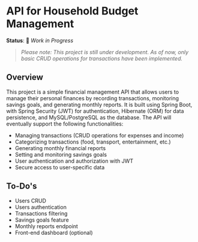 # API for Household Budget Management

**Status**: 🚧 *Work in Progress*  
> *Please note: This project is still under development. As of now, only basic CRUD operations for transactions have been implemented.*




## Overview
This project is a simple financial management API that allows users to manage their personal finances by recording transactions, monitoring savings goals, and generating monthly reports. It is built using Spring Boot, with Spring Security (JWT) for authentication, Hibernate (ORM) for data persistence, and MySQL/PostgreSQL as the database. The API will eventually support the following functionalities:

* Managing transactions (CRUD operations for expenses and income)
* Categorizing transactions (food, transport, entertainment, etc.)
* Generating monthly financial reports
* Setting and monitoring savings goals
* User authentication and authorization with JWT
* Secure access to user-specific data


## To-Do's

* Users CRUD
* Users authentication
* Transactions filtering
* Savings goals feature
* Monthly reports endpoint
* Front-end dashboard (optional)

